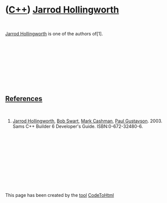 



 

 

 

 

 

([C++](Cpp.md)) [Jarrod Hollingworth](CppJarrodHollingworth.md)
=================================================================

 

[Jarrod Hollingworth](CppJarrodHollingworth.md) is one of the authors
of\[1\].

 

 

 

 

 

[References](CppReferences.md)
-------------------------------

 

1.  [Jarrod Hollingworth](CppJarrodHollingworth.md), [Bob
    Swart](CppBobSwart.md), [Mark Cashman](CppMarkCashman.md), [Paul
    Gustavson](CppPaulGustavson.md). 2003. Sams C++ Builder 6
    Developer's Guide. ISBN:0-672-32480-6.

 

 

 

 

 





 




This page has been created by the [tool](Tools.md)
[CodeToHtml](ToolCodeToHtml.md)
